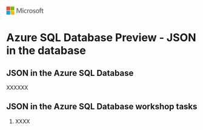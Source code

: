 ![A picture of the Microsoft Logo](./media/graphics/microsoftlogo.png)

# Azure SQL Database Preview - JSON in the database

## JSON in the Azure SQL Database

XXXXXX

## JSON in the Azure SQL Database workshop tasks

1. XXXX
